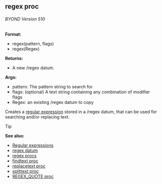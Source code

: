 ## regex proc 
###### BYOND Version 510

<!-- -->
**Format:**
+   regex(pattern, flags)
+   regex(Regex)
<!-- -->
**Returns:**
+   A new /regex datum.
<!-- -->
**Args:**
+   pattern: The pattern string to search for
+   flags: (optional) A text string containing any combination of
    modifier flags
+   Regex: an existing /regex datum to copy


Creates a [regular expression](/ref/%7Bnotes%7D/regex.md)  stored in
a /regex datum, that can be used for searching and/or replacing text.

> [!TIP] 
> **See also:**
> +   [Regular expressions](/ref/%7Bnotes%7D/regex.md) 
> +   [regex datum](/ref/regex.md) 
> +   [regex procs](/ref/regex/proc.md) 
> +   [findtext proc](/ref/proc/findtext.md) 
> +   [replacetext proc](/ref/proc/replacetext.md) 
> +   [splittext proc](/ref/proc/splittext.md) 
> +   [REGEX_QUOTE proc](/ref/proc/REGEX_QUOTE.md) 